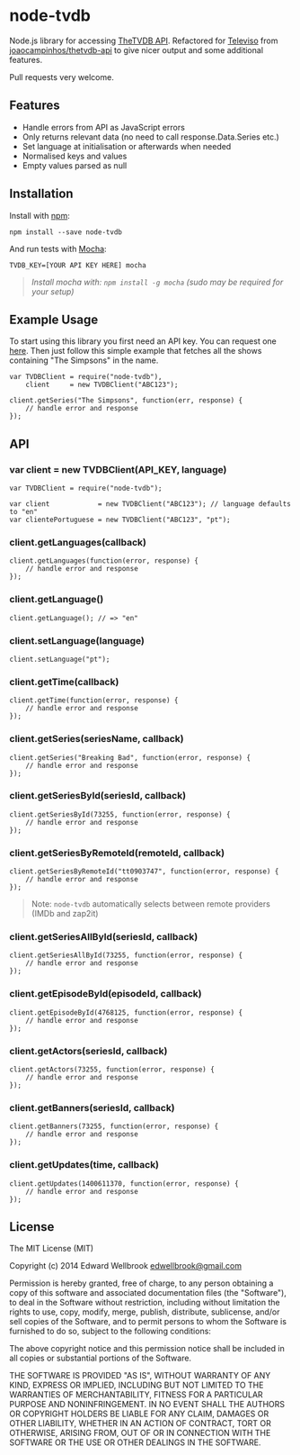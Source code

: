 # node-tvdb

Node.js library for accessing [TheTVDB API](http://www.thetvdb.com/wiki/index.php/Programmers_API). Refactored for [Televiso](https://televi.so/) from [joaocampinhos/thetvdb-api](https://github.com/joaocampinhos/thetvdb-api) to give nicer output and some additional features.

Pull requests very welcome.

## Features

- Handle errors from API as JavaScript errors
- Only returns relevant data (no need to call response.Data.Series etc.)
- Set language at initialisation or afterwards when needed
- Normalised keys and values
- Empty values parsed as null

## Installation

Install with [npm](http://npmjs.org/):

```
npm install --save node-tvdb
```

And run tests with [Mocha](http://visionmedia.github.io/mocha/):

```
TVDB_KEY=[YOUR API KEY HERE] mocha
```
> _Install mocha with: `npm install -g mocha` (sudo may be required for your setup)_

## Example Usage

To start using this library you first need an API key. You can request one [here](http://thetvdb.com/?tab=apiregister).
Then just follow this simple example that fetches all the shows containing "The Simpsons" in the name.

```
var TVDBClient = require("node-tvdb"),
    client     = new TVDBClient("ABC123");

client.getSeries("The Simpsons", function(err, response) {
    // handle error and response
});
```

## API

### var client = new TVDBClient(API_KEY, language)
```
var TVDBClient = require("node-tvdb");

var client            = new TVDBClient("ABC123"); // language defaults to "en"
var clientePortuguese = new TVDBClient("ABC123", "pt");
```

### client.getLanguages(callback)
```
client.getLanguages(function(error, response) {
    // handle error and response
});
```

### client.getLanguage()
```
client.getLanguage(); // => "en"
```

### client.setLanguage(language)
```
client.setLanguage("pt");
```

### client.getTime(callback)
```
client.getTime(function(error, response) {
    // handle error and response
});
```

### client.getSeries(seriesName, callback)
```
client.getSeries("Breaking Bad", function(error, response) {
    // handle error and response
});
```

### client.getSeriesById(seriesId, callback)
```
client.getSeriesById(73255, function(error, response) {
    // handle error and response
});
```

### client.getSeriesByRemoteId(remoteId, callback)
```
client.getSeriesByRemoteId("tt0903747", function(error, response) {
    // handle error and response
});
```
> Note: `node-tvdb` automatically selects between remote providers (IMDb and zap2it)

### client.getSeriesAllById(seriesId, callback)
```
client.getSeriesAllById(73255, function(error, response) {
    // handle error and response
});
```

### client.getEpisodeById(episodeId, callback)
```
client.getEpisodeById(4768125, function(error, response) {
    // handle error and response
});
```

### client.getActors(seriesId, callback)
```
client.getActors(73255, function(error, response) {
    // handle error and response
});
```

### client.getBanners(seriesId, callback)
```
client.getBanners(73255, function(error, response) {
    // handle error and response
});
```

### client.getUpdates(time, callback)
```
client.getUpdates(1400611370, function(error, response) {
    // handle error and response
});
```

## License

The MIT License (MIT)

Copyright (c) 2014 Edward Wellbrook <edwellbrook@gmail.com>

Permission is hereby granted, free of charge, to any person obtaining a copy
of this software and associated documentation files (the "Software"), to deal
in the Software without restriction, including without limitation the rights
to use, copy, modify, merge, publish, distribute, sublicense, and/or sell
copies of the Software, and to permit persons to whom the Software is
furnished to do so, subject to the following conditions:

The above copyright notice and this permission notice shall be included in
all copies or substantial portions of the Software.

THE SOFTWARE IS PROVIDED "AS IS", WITHOUT WARRANTY OF ANY KIND, EXPRESS OR
IMPLIED, INCLUDING BUT NOT LIMITED TO THE WARRANTIES OF MERCHANTABILITY,
FITNESS FOR A PARTICULAR PURPOSE AND NONINFRINGEMENT. IN NO EVENT SHALL THE
AUTHORS OR COPYRIGHT HOLDERS BE LIABLE FOR ANY CLAIM, DAMAGES OR OTHER
LIABILITY, WHETHER IN AN ACTION OF CONTRACT, TORT OR OTHERWISE, ARISING FROM,
OUT OF OR IN CONNECTION WITH THE SOFTWARE OR THE USE OR OTHER DEALINGS IN
THE SOFTWARE.
